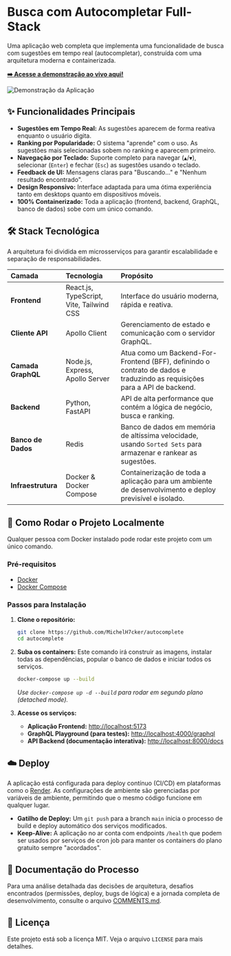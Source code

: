 # Busca com Autocompletar Full-Stack

Uma aplicação web completa que implementa uma funcionalidade de busca com sugestões em tempo real (autocompletar), construída com uma arquitetura moderna e containerizada.

**[➡️ Acesse a demonstração ao vivo aqui!](https://autocomplete-michelheckerfaria.onrender.com/)**

![Demonstração da Aplicação](https://i.imgur.com/ABp8kkB.png)

## ✨ Funcionalidades Principais

- **Sugestões em Tempo Real:** As sugestões aparecem de forma reativa enquanto o usuário digita.
- **Ranking por Popularidade:** O sistema "aprende" com o uso. As sugestões mais selecionadas sobem no ranking e aparecem primeiro.
- **Navegação por Teclado:** Suporte completo para navegar (`▲`/`▼`), selecionar (`Enter`) e fechar (`Esc`) as sugestões usando o teclado.
- **Feedback de UI:** Mensagens claras para "Buscando..." e "Nenhum resultado encontrado".
- **Design Responsivo:** Interface adaptada para uma ótima experiência tanto em desktops quanto em dispositivos móveis.
- **100% Containerizado:** Toda a aplicação (frontend, backend, GraphQL, banco de dados) sobe com um único comando.

## 🛠️ Stack Tecnológica

A arquitetura foi dividida em microsserviços para garantir escalabilidade e separação de responsabilidades.

| Camada          | Tecnologia                         | Propósito                                                                                                            |
| :-------------- | :--------------------------------- | :------------------------------------------------------------------------------------------------------------------- |
| **Frontend** | React.js, TypeScript, Vite, Tailwind CSS | Interface do usuário moderna, rápida e reativa.                                                                      |
| **Cliente API** | Apollo Client                      | Gerenciamento de estado e comunicação com o servidor GraphQL.                                                          |
| **Camada GraphQL**| Node.js, Express, Apollo Server      | Atua como um Backend-For-Frontend (BFF), definindo o contrato de dados e traduzindo as requisições para a API de backend. |
| **Backend** | Python, FastAPI                    | API de alta performance que contém a lógica de negócio, busca e ranking.                                               |
| **Banco de Dados**| Redis                              | Banco de dados em memória de altíssima velocidade, usando `Sorted Sets` para armazenar e rankear as sugestões.         |
| **Infraestrutura**| Docker & Docker Compose            | Containerização de toda a aplicação para um ambiente de desenvolvimento e deploy previsível e isolado.                 |

## 🚀 Como Rodar o Projeto Localmente

Qualquer pessoa com Docker instalado pode rodar este projeto com um único comando.

### Pré-requisitos
- [Docker](https://www.docker.com/get-started/)
- [Docker Compose](https://docs.docker.com/compose/install/)

### Passos para Instalação

1.  **Clone o repositório:**
    ```bash
    git clone https://github.com/MichelH7cker/autocomplete
    cd autocomplete 
    ```

2.  **Suba os containers:**
    Este comando irá construir as imagens, instalar todas as dependências, popular o banco de dados e iniciar todos os serviços.
    ```bash
    docker-compose up --build
    ```
    *Use `docker-compose up -d --build` para rodar em segundo plano (detached mode).*

3.  **Acesse os serviços:**
    - **Aplicação Frontend:** [http://localhost:5173](http://localhost:5173)
    - **GraphQL Playground (para testes):** [http://localhost:4000/graphql](http://localhost:4000/graphql)
    - **API Backend (documentação interativa):** [http://localhost:8000/docs](http://localhost:8000/docs)

## ☁️ Deploy

A aplicação está configurada para deploy contínuo (CI/CD) em plataformas como o [Render](https://render.com). As configurações de ambiente são gerenciadas por variáveis de ambiente, permitindo que o mesmo código funcione em qualquer lugar.

- **Gatilho de Deploy:** Um `git push` para a branch `main` inicia o processo de build e deploy automático dos serviços modificados.
- **Keep-Alive:** A aplicação no ar conta com endpoints `/health` que podem ser usados por serviços de cron job para manter os containers do plano gratuito sempre "acordados".

## 📝 Documentação do Processo

Para uma análise detalhada das decisões de arquitetura, desafios encontrados (permissões, deploy, bugs de lógica) e a jornada completa de desenvolvimento, consulte o arquivo [COMMENTS.md](COMMENTS.md).

## 📄 Licença

Este projeto está sob a licença MIT. Veja o arquivo `LICENSE` para mais detalhes.
